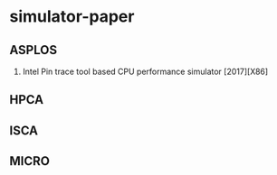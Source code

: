 # simulator-paper

## ASPLOS

1. Intel Pin trace tool based CPU performance simulator  [2017][X86]

## HPCA

## ISCA

## MICRO
